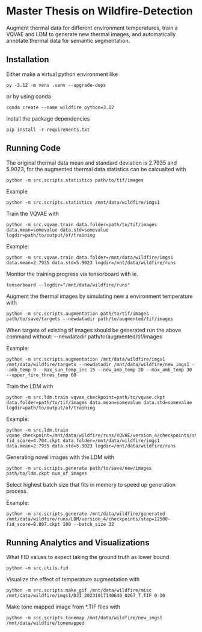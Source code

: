 # Master Thesis on Wildfire-Detection

Augment thermal data for different environment temperatures, train a VQVAE and LDM to generate new thermal images, and automatically annotate thermal data for semantic segmentation.

## Installation

Either make a virtual python environment like 

```
py -3.12 -m venv .venv --upgrade-deps
```
or by using conda

```
conda create --name wildfire python=3.12
```

Install the package dependencies

```
pip install -r requirements.txt
```

## Running Code

The original thermal data mean and standard deviation is 2.7935 and 5.9023, for the
augmented thermal data statistics can be calcualted with

```
python -m src.scripts.statistics path/to/tif/images
```

Example 

```
python -m src.scripts.statistics /mnt/data/wildfire/imgs1
```

Train the VQVAE with

```
python -m src.vqvae.train data.folder=path/to/tif/images data.mean=somevalue data.std=somevalue logdir=path/to/output/of/training
```

Example:

```
python -m src.vqvae.train data.folder=/mnt/data/wildfire/imgs1 data.mean=2.7935 data.std=5.9023 logdir=/mnt/data/wildfire/runs
```

Monitor the training progress via tensorboard with ie.

```
tensorboard --logdir="/mnt/data/wildfire/runs"
```

Augment the thermal images by simulating new a environment temperature with

```
python -m src.scripts.augmentation path/to/tif/images path/to/save/targets --newdatadir path/to/augmented/tif/images
```

When targets of existing tif images should be generated run the above command without: --newdatadir path/to/augmented/tif/images

Example:

```
python -m src.scripts.augmentation /mnt/data/wildfire/imgs1 /mnt/data/wildfire/targets --newdatadir /mnt/data/wildfire/new_imgs1 --amb_temp 9 --max_sun_temp_inc 15 --new_amb_temp 20 --max_amb_temp 30 --upper_fire_thres_temp 60
```

Train the LDM with

```
python -m src.ldm.train vqvae_checkpoint=path/to/vqvae.ckpt data.folder=path/to/tif/images data.mean=somevalue data.std=somevalue logdir=path/to/output/of/training
```

Example:

```
python -m src.ldm.train vqvae_checkpoint=/mnt/data/wildfire/runs/VQVAE/version_4/checkpoints/step=39500-fid_score=4.704.ckpt data.folder=/mnt/data/wildfire/imgs1 data.mean=2.7935 data.std=5.9023 logdir=/mnt/data/wildfire/runs
```

Generating novel images with the LDM with

```
python -m src.scripts.generate path/to/save/new/images path/to/ldm.ckpt num_of_images
```

Select highest batch size that fits in memory to speed up generation process.

Example:

```
python -m src.scripts.generate /mnt/data/wildfire/generated /mnt/data/wildfire/runs/LDM/version_4/checkpoints/step=12500-fid_score=8.807.ckpt 100 --batch_size 32
```

## Running Analytics and Visualizations

What FID values to expect taking the ground truth as lower bound

```
python -m src.utils.fid
```

Visualize the effect of temperature augmentation with

```
python -m src.scripts.make_gif /mnt/data/wildfire/misc /mnt/data/wildfire/imgs1/DJI_20231017140640_0267_T.TIF 0 30
```

Make tone mapped image from *.TIF files with

```
python -m src.scripts.tonemap /mnt/data/wildfire/new_imgs1 /mnt/data/wildfire/tonemapped
```
